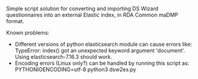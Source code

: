 Simple script solution for converting and importing DS Wizard questionnaires into an external Elastic index, in RDA Common maDMP format.

Known problems:
* Different versions of python elasticsearch module can cause errors like: TypeError: index() got an unexpected keyword argument 'document'.  
Using elasticsearch-7.16.3 should work.
* Encoding errors (Linux only?) can be handled by running this script as: 
PYTHONIOENCODING=utf-8 python3 dsw2es.py
